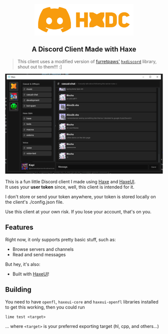 <p align="center">
  <img src="res/logo.png" alt="Logo" height="100">
</p>

<h2 align="center">A Discord Client Made with Haxe</h2>

> This client uses a modified version of [furretpaws'](https://github.com/furretpaws) [`hxdiscord`](https://github.com/furretpaws/hxdiscord) library, shout out to them!!! :]

![Preview](res/screenshot.png)

This is a fun little Discord client I made using [Haxe](https://haxe.org/) and [HaxeUI](https://haxeui.org).  
It uses your **user token** since, well, this client is intended for it.

I don't store or send your token anywhere, your token is stored locally on the client's ./config.json file.

Use this client at your own risk. If you lose your account, that's on you.

## Features
Right now, it only supports pretty basic stuff, such as:
- Browse servers and channels
- Read and send messages

But hey, it's also:
- Built with [HaxeUI](https://haxeui.org/)!

## Building

You need to have `openfl`, `haxeui-core` and `haxeui-openfl` libraries installed to get this working, then you could run

```
lime test <target>
```

... where `<target>` is your preferred exporting target (hl, cpp, and others...)
